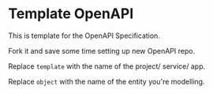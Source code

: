 # Template OpenAPI

This is template for the OpenAPI Specification.

Fork it and save some time setting up new OpenAPI repo.

Replace `template` with the name of the project/ service/ app.

Replace `object` with the name of the entity you're modelling. 